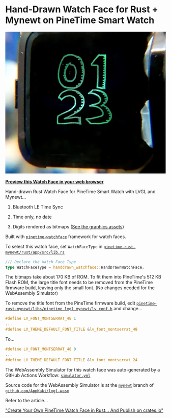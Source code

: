 # Hand-Drawn Watch Face for Rust + Mynewt on PineTime Smart Watch

![Hand-Drawn Watch Face for Rust + Mynewt on PineTime Smart Watch](watchface.png)

[__Preview this Watch Face in your web browser__](https://lupyuen.github.io/handdrawn-watchface/lvgl.html)

Hand-drawn Rust Watch Face for PineTime Smart Watch with LVGL and Mynewt...

1. Bluetooth LE Time Sync

1. Time only, no date

1. Digits rendered as bitmaps ([See the graphics assets](https://github.com/lupyuen/handdrawn-watchface/releases/tag/v1.0.0))

Built with [`pinetime-watchface`](https://crates.io/crates/pinetime-watchface) framework for watch faces.

To select this watch face, set `WatchFaceType` in [`pinetime-rust-mynewt/rust/app/src/lib.rs`](https://github.com/lupyuen/pinetime-rust-mynewt/blob/master/rust/app/src/lib.rs)

```rust
/// Declare the Watch Face Type
type WatchFaceType = handdrawn_watchface::HandDrawnWatchFace;
```

The bitmaps take about 170 KB of ROM. To fit them into PineTime's 512 KB Flash ROM, the large title font needs to be removed from the PineTime firmware build, leaving only the small font. (No changes needed for the WebAssembly Simulator)

To remove the title font from the PineTime firmware build, edit [`pinetime-rust-mynewt/libs/pinetime_lvgl_mynewt/lv_conf.h`](https://gitlab.com/lupyuen/pinetime_lvgl_mynewt/-/blob/master/lv_conf.h) and change...

```c
#define LV_FONT_MONTSERRAT_48 1
...
#define LV_THEME_DEFAULT_FONT_TITLE &lv_font_montserrat_48
```

To...

```c
#define LV_FONT_MONTSERRAT_48 0
...
#define LV_THEME_DEFAULT_FONT_TITLE &lv_font_montserrat_24
```

The WebAssembly Simulator for this watch face was auto-generated by a GitHub Actions Workflow: [`simulator.yml`](.github/workflows/simulator.yml)

Source code for the WebAssembly Simulator is at the [`mynewt`](https://github.com/AppKaki/lvgl-wasm/tree/mynewt) branch of [`github.com/AppKaki/lvgl-wasm`](https://github.com/AppKaki/lvgl-wasm/tree/mynewt)

Refer to the article...

["Create Your Own PineTime Watch Face in Rust... And Publish on crates.io"](https://lupyuen.github.io/pinetime-rust-mynewt/articles/watchface)
